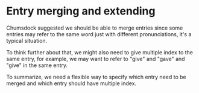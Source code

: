 # Entry merging and extending #

Chumsdock suggested we should be able to merge entries since some entries may refer to the same word just with different pronunciations, it's a typical situation.

To think further about that, we might also need to give multiple index to the same entry, for example, we may want to refer to "give" and "gave"  and "give" in the same entry.

To summarize, we need a flexible way to specify which entry need to be merged and which entry should have multiple index.